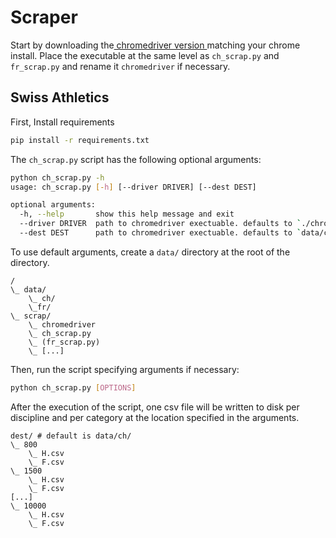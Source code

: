 # Scraper

Start by downloading the<a href="https://chromedriver.chromium.org/downloads"> chromedriver version </a>matching your chrome install. Place the executable at the same level as `ch_scrap.py` and `fr_scrap.py` and rename it `chromedriver` if necessary.

## Swiss Athletics
First, Install requirements
```bash
pip install -r requirements.txt
```
The `ch_scrap.py` script has the following optional arguments:
```bash
python ch_scrap.py -h
usage: ch_scrap.py [-h] [--driver DRIVER] [--dest DEST]

optional arguments:
  -h, --help       show this help message and exit
  --driver DRIVER  path to chromedriver exectuable. defaults to `./chromedriver`
  --dest DEST      path to chromedriver exectuable. defaults to `data/ch/`.

```
To use default arguments, create a `data/` directory at the root of the directory.
```
/
\_ data/
    \_ ch/
    \_fr/
\_ scrap/
    \_ chromedriver
    \_ ch_scrap.py
    \_ (fr_scrap.py)
    \_ [...]
```
Then, run the script specifying arguments if necessary:
```bash
python ch_scrap.py [OPTIONS]
```
After the execution of the script, one csv file will be written to disk per discipline and per category at the location specified in the arguments.
```
dest/ # default is data/ch/
\_ 800
    \_ H.csv
    \_ F.csv
\_ 1500
    \_ H.csv
    \_ F.csv
[...]
\_ 10000
    \_ H.csv
    \_ F.csv
```
